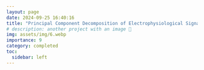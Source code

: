 ```yaml
---
layout: page
date: 2024-09-25 16:40:16
title: "Principal Component Decomposition of Electrophysiological Signals: Advanced Spike Sorting with MountainSort5"
# description: another project with an image 🎉
img: assets/img/6.webp
importance: 9
category: completed
toc:
  sidebar: left
---
```




